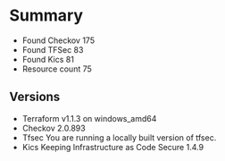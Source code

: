# Summary

- Found Checkov 175
- Found TFSec 83
- Found Kics 81
- Resource count 75

## Versions

- Terraform v1.1.3 on windows_amd64
- Checkov 2.0.893
- Tfsec You are running a locally built version of tfsec.
- Kics Keeping Infrastructure as Code Secure 1.4.9
